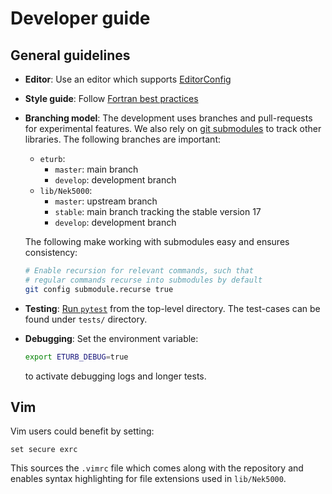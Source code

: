 # Developer guide

## General guidelines


* **Editor**: Use an editor which supports [EditorConfig](http://editorconfig.org/)
* **Style guide**: Follow [Fortran best practices](https://www.fortran90.org/src/best-practices.html)
* **Branching model**: The development uses branches and pull-requests for experimental features. We
  also rely on [git submodules](https://www.git-scm.com/docs/git-submodule) to
  track other libraries. The following branches are important:

  * `eturb`:
    * `master`: main branch
    * `develop`: development branch
  * `lib/Nek5000`:
    * `master`: upstream branch
    * `stable`: main branch tracking the stable version 17
    * `develop`: development branch

  The following make working with submodules easy and ensures consistency:
  ```sh
  # Enable recursion for relevant commands, such that
  # regular commands recurse into submodules by default
  git config submodule.recurse true
  ```

* **Testing**: [Run `pytest`](https://pytest.readthedocs.io/) from the
  top-level directory. The test-cases can be found under `tests/` directory.
* **Debugging**: Set the environment variable:
  ```bash
  export ETURB_DEBUG=true
  ```
  to activate debugging logs and longer tests.

## Vim

Vim users could benefit by setting:
```vim
set secure exrc
```
This sources the `.vimrc` file which comes along with the repository and
enables syntax highlighting for file extensions used in `lib/Nek5000`.
